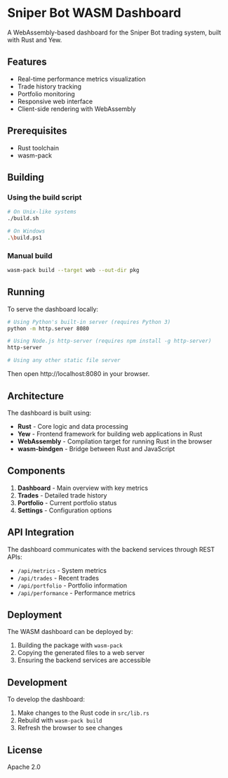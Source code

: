 # Sniper Bot WASM Dashboard

A WebAssembly-based dashboard for the Sniper Bot trading system, built with Rust and Yew.

## Features

- Real-time performance metrics visualization
- Trade history tracking
- Portfolio monitoring
- Responsive web interface
- Client-side rendering with WebAssembly

## Prerequisites

- Rust toolchain
- wasm-pack

## Building

### Using the build script

```bash
# On Unix-like systems
./build.sh

# On Windows
.\build.ps1
```

### Manual build

```bash
wasm-pack build --target web --out-dir pkg
```

## Running

To serve the dashboard locally:

```bash
# Using Python's built-in server (requires Python 3)
python -m http.server 8080

# Using Node.js http-server (requires npm install -g http-server)
http-server

# Using any other static file server
```

Then open http://localhost:8080 in your browser.

## Architecture

The dashboard is built using:

- **Rust** - Core logic and data processing
- **Yew** - Frontend framework for building web applications in Rust
- **WebAssembly** - Compilation target for running Rust in the browser
- **wasm-bindgen** - Bridge between Rust and JavaScript

## Components

1. **Dashboard** - Main overview with key metrics
2. **Trades** - Detailed trade history
3. **Portfolio** - Current portfolio status
4. **Settings** - Configuration options

## API Integration

The dashboard communicates with the backend services through REST APIs:

- `/api/metrics` - System metrics
- `/api/trades` - Recent trades
- `/api/portfolio` - Portfolio information
- `/api/performance` - Performance metrics

## Deployment

The WASM dashboard can be deployed by:

1. Building the package with `wasm-pack`
2. Copying the generated files to a web server
3. Ensuring the backend services are accessible

## Development

To develop the dashboard:

1. Make changes to the Rust code in `src/lib.rs`
2. Rebuild with `wasm-pack build`
3. Refresh the browser to see changes

## License

Apache 2.0